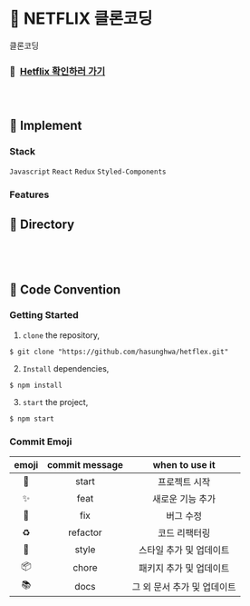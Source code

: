 # 🧥 NETFLIX 클론코딩

클론코딩

### 📌 &nbsp;[Hetflix 확인하러 가기](https://hetflix.netlify.app/)

### <br/>

###

## 🧥 Implement

### Stack

`Javascript` `React` `Redux` `Styled-Components`

### Features

###

## 🧥 Directory

```

```

### <br/>

###

## 🧥 Code Convention

### Getting Started

1. `clone` the repository,

```
$ git clone "https://github.com/hasunghwa/hetflex.git"
```

2. `Install` dependencies,

```
$ npm install
```

3. `start` the project,

```
$ npm start
```

### Commit Emoji

|   emoji    | commit message |       when to use it        |
| :--------: | :------------: | :-------------------------: |
|   :tada:   |     start      |        프로젝트 시작        |
| :sparkles: |      feat      |      새로운 기능 추가       |
|   :bug:    |      fix       |          버그 수정          |
| :recycle:  |    refactor    |        코드 리팩터링        |
| :lipstick: |     style      |   스타일 추가 및 업데이트   |
| :package:  |     chore      |   패키지 추가 및 업데이트   |
|  :books:   |      docs      | 그 외 문서 추가 및 업데이트 |

### <br/>

###
